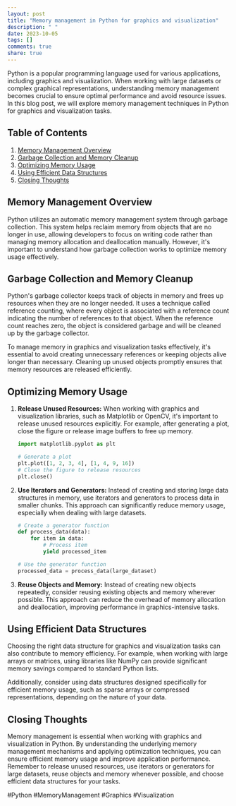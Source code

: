 ```yaml
---
layout: post
title: "Memory management in Python for graphics and visualization"
description: " "
date: 2023-10-05
tags: []
comments: true
share: true
---
```


Python is a popular programming language used for various applications, including graphics and visualization. When working with large datasets or complex graphical representations, understanding memory management becomes crucial to ensure optimal performance and avoid resource issues. In this blog post, we will explore memory management techniques in Python for graphics and visualization tasks.

## Table of Contents
1. [Memory Management Overview](#memory-management-overview)
2. [Garbage Collection and Memory Cleanup](#garbage-collection-and-memory-cleanup)
3. [Optimizing Memory Usage](#optimizing-memory-usage)
4. [Using Efficient Data Structures](#using-efficient-data-structures)
5. [Closing Thoughts](#closing-thoughts)

## Memory Management Overview

Python utilizes an automatic memory management system through garbage collection. This system helps reclaim memory from objects that are no longer in use, allowing developers to focus on writing code rather than managing memory allocation and deallocation manually. However, it's important to understand how garbage collection works to optimize memory usage effectively.

## Garbage Collection and Memory Cleanup

Python's garbage collector keeps track of objects in memory and frees up resources when they are no longer needed. It uses a technique called reference counting, where every object is associated with a reference count indicating the number of references to that object. When the reference count reaches zero, the object is considered garbage and will be cleaned up by the garbage collector.

To manage memory in graphics and visualization tasks effectively, it's essential to avoid creating unnecessary references or keeping objects alive longer than necessary. Cleaning up unused objects promptly ensures that memory resources are released efficiently.

## Optimizing Memory Usage

1. **Release Unused Resources:** When working with graphics and visualization libraries, such as Matplotlib or OpenCV, it's important to release unused resources explicitly. For example, after generating a plot, close the figure or release image buffers to free up memory.

   ```python
   import matplotlib.pyplot as plt

   # Generate a plot
   plt.plot([1, 2, 3, 4], [1, 4, 9, 16])
   # Close the figure to release resources
   plt.close()
   ```

2. **Use Iterators and Generators:** Instead of creating and storing large data structures in memory, use iterators and generators to process data in smaller chunks. This approach can significantly reduce memory usage, especially when dealing with large datasets.

   ```python
   # Create a generator function
   def process_data(data):
       for item in data:
           # Process item
           yield processed_item

   # Use the generator function
   processed_data = process_data(large_dataset)
   ```

3. **Reuse Objects and Memory:** Instead of creating new objects repeatedly, consider reusing existing objects and memory wherever possible. This approach can reduce the overhead of memory allocation and deallocation, improving performance in graphics-intensive tasks.

## Using Efficient Data Structures

Choosing the right data structure for graphics and visualization tasks can also contribute to memory efficiency. For example, when working with large arrays or matrices, using libraries like NumPy can provide significant memory savings compared to standard Python lists.

Additionally, consider using data structures designed specifically for efficient memory usage, such as sparse arrays or compressed representations, depending on the nature of your data.

## Closing Thoughts

Memory management is essential when working with graphics and visualization in Python. By understanding the underlying memory management mechanisms and applying optimization techniques, you can ensure efficient memory usage and improve application performance. Remember to release unused resources, use iterators or generators for large datasets, reuse objects and memory whenever possible, and choose efficient data structures for your tasks.

#Python #MemoryManagement #Graphics #Visualization